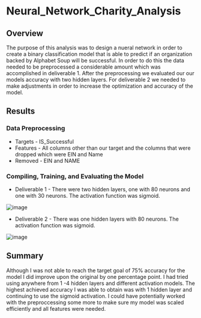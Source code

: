 # Neural_Network_Charity_Analysis

## Overview

The purpose of this analysis was to design a nueral network in order to create a binary classification model that is able to predict if an organization backed by Alphabet Soup will be successful. In order to do this the data needed to be preprocessed a considerable amount which was accomplished in deliverable 1. After the preprocessing we evaluated our our models accuracy with two hidden layers. For deliverable 2 we needed to make adjustments in order to increase the optimization and accuracy of the model. 

## Results

### Data Preprocessing
- Targets - IS_Successful
- Features - All columns other than our target and the columns that were dropped which were EIN and Name
- Removed - EIN and NAME

### Compiling, Training, and Evaluating the Model
- Deliverable 1 - There were two hidden layers, one with 80 neurons and one with 30 neurons. The activation function was sigmoid.

![image](https://user-images.githubusercontent.com/87450415/149309431-c22f6e91-d95e-442c-b0b1-87a1beed830d.png)

- Deliverable 2 - There was one hidden layers with 80 neurons. The activation function was sigmoid.

![image](https://user-images.githubusercontent.com/87450415/149309705-02a3d0f5-5e5c-41b2-a352-da3f9ee7985b.png)


## Summary
Although I was not able to reach the target goal of 75% accuracy for the model I did improve upon the original by one percentage point. I had tried using anywhere from 1 -4 hidden layers and different activation models. The highest achieved accuracy I was able to obtain was with 1 hidden layer and continuing to use the sigmoid activation. I could have potentially worked with the preproccessing some more to make sure my model was scaled efficiently and all features were needed. 

